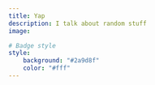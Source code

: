 ```yaml
---
title: Yap
description: I talk about random stuff
image:

# Badge style
style:
    background: "#2a9d8f"
    color: "#fff"
---
```


